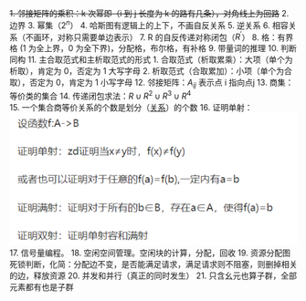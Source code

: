 ~~1. 邻接矩阵的乘积：k 次幂即（i 到 j 长度为 k 的路有几条），对角线上为回路~~
2. 边界
3. 幂集（$2^n$）
4. 哈斯图有逻辑上的上下，不画自反关系
5. 逆关系
6. 相容关系（不画环，对称只需要单边表示）
7. R 的自反传递对称闭包（$R^{'}$）
8. 格：有界格 (1 为全上界，0 为全下界)，分配格，布尔格，有补格
9. 带量词的推理
10. 判断同构
11. 主合取范式和主析取范式的形式
	1. 合取范式（析取累乘）：大项（单个为析取），肯定为 0，否定为 1 大写字母
	2. 析取范式（合取累加）：小项（单个为合取），否定为 0，肯定为 1 小写字母
12. 邻接矩阵：$A_{ij}$ 表示点 i 指向点j
13. 商集：等价类的集合
14. 传递闭包求法：$R\cup R^{2}\cup R^{3}\cup R^4$  
15. 一个集合商等价关系的个数是划分（[关系](离散数学/关系.md#^p9djby)）的个数
16. 证明单射：![](附件/Pasted%20image%2020230321093841.png)
17. 信号量编程。
18. 空闲空间管理。空闲块的计算，分配，回收
19. 资源分配图死锁判断，化简：分配边不变，是否能满足请求，满足请求则不阻塞，则删掉相关的边，释放资源
20. 并发和并行（真正的同时发生）
21. 只含幺元也算子群，全部元素都有也是子群